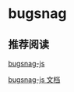 # bugsnag

## 推荐阅读

[bugsnag-js](https://github.com/bugsnag/bugsnag-js)

[bugsnag-js 文档](https://docs.bugsnag.com/platforms/javascript/)

